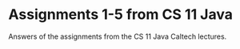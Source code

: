 # Assignments 1-5 from CS 11 Java

Answers of the assignments from the CS 11 Java Caltech lectures. 

